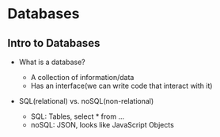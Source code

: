 # Databases

## Intro to Databases ##
* What is a database?
    * A collection of information/data
    * Has an interface(we can write code that interact with it)

* SQL(relational) vs. noSQL(non-relational)
    * SQL: Tables, select * from ...
    * noSQL: JSON, looks like JavaScript Objects
